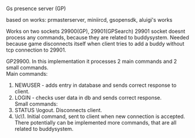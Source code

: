 Gs presence server (GP)

based on works: prmasterserver, miniircd, gsopensdk, aluigi's works

Works on two sockets 29900(GP), 29901(GPSearch)
29901 socket doesnt process any commands, because they are related to buddysystem. Needed because game disconnects itself
when client tries to add a buddy without tcp connection to 29901.

GP29900. In this implementation it processes 2 main commands and 2 small commands.<br>
Main commands:<br>
1. NEWUSER - adds entry in database and sends correct response to client.<br>
2. LOGIN - checks user data in db and sends correct response.<br>
Small commands:<br>
1. STATUS \logout\. Disconnects client.<br>
2. \lc\1. Initial command, sent to client when new connection is accepted.<br>
There potentially can be implemented more commands, that are all related to buddysystem.<br>
